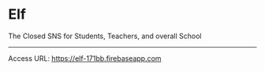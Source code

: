 # Elf
The Closed SNS for Students, Teachers, and overall School
***
Access URL: <https://elf-171bb.firebaseapp.com>
